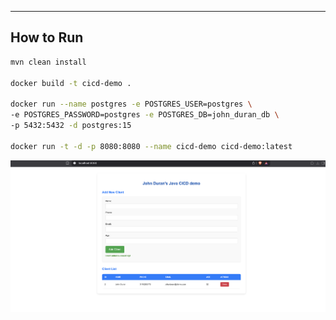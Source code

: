 ----------------
## How to Run
```bash
mvn clean install

docker build -t cicd-demo .

docker run --name postgres -e POSTGRES_USER=postgres \
-e POSTGRES_PASSWORD=postgres -e POSTGRES_DB=john_duran_db \
-p 5432:5432 -d postgres:15
	 
docker run -t -d -p 8080:8080 --name cicd-demo cicd-demo:latest
```
![Setup](./resources/web.png)